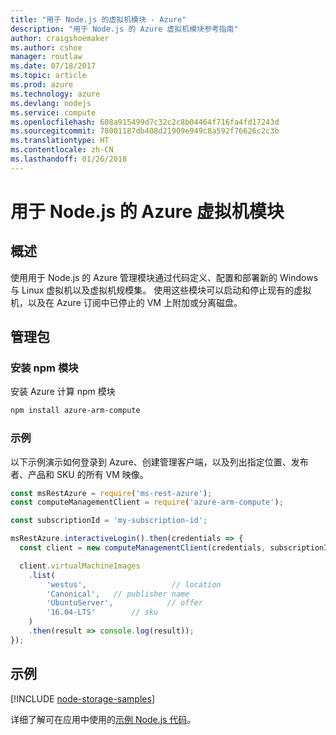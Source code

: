 ```yaml
---
title: "用于 Node.js 的虚拟机模块 - Azure"
description: "用于 Node.js 的 Azure 虚拟机模块参考指南"
author: craigshoemaker
ms.author: cshoe
manager: routlaw
ms.date: 07/18/2017
ms.topic: article
ms.prod: azure
ms.technology: azure
ms.devlang: nodejs
ms.service: compute
ms.openlocfilehash: 608a915499d7c32c2c8b04464f716fa4fd17243d
ms.sourcegitcommit: 78001187db408d21909e949c8a592f76626c2c3b
ms.translationtype: HT
ms.contentlocale: zh-CN
ms.lasthandoff: 01/26/2018
---
```

# <a name="azure-virtual-machine-modules-for-nodejs"></a>用于 Node.js 的 Azure 虚拟机模块

## <a name="overview"></a>概述

使用用于 Node.js 的 Azure 管理模块通过代码定义、配置和部署新的 Windows 与 Linux 虚拟机以及虚拟机规模集。 使用这些模块可以启动和停止现有的虚拟机，以及在 Azure 订阅中已停止的 VM 上附加或分离磁盘。

## <a name="management-package"></a>管理包

### <a name="install-the-npm-module"></a>安装 npm 模块

安装 Azure 计算 npm 模块

```bash
npm install azure-arm-compute
```   

### <a name="example"></a>示例

以下示例演示如何登录到 Azure、创建管理客户端，以及列出指定位置、发布者、产品和 SKU 的所有 VM 映像。

```javascript
const msRestAzure = require('ms-rest-azure');
const computeManagementClient = require('azure-arm-compute');

const subscriptionId = 'my-subscription-id';

msRestAzure.interactiveLogin().then(credentials => {
  const client = new computeManagementClient(credentials, subscriptionId);

  client.virtualMachineImages
    .list(
        'westus',                   // location
        'Canonical',   // publisher name
        'UbuntuServer',            // offer
        '16.04-LTS'        // sku
    )
    .then(result => console.log(result));
});
```

## <a name="samples"></a>示例

[!INCLUDE [node-storage-samples](../docs-ref-conceptual/includes/virtualmachines-samples.md)]

详细了解可在应用中使用的[示例 Node.js 代码](https://azure.microsoft.com/resources/samples/?platform=nodejs)。
